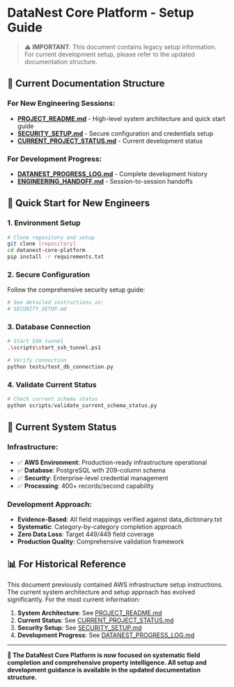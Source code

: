 # DataNest Core Platform - Setup Guide

> **⚠️ IMPORTANT**: This document contains legacy setup information. For current development setup, please refer to the updated documentation structure.

## 🔗 **Current Documentation Structure**

### **For New Engineering Sessions:**
- **[PROJECT_README.md](PROJECT_README.md)** - High-level system architecture and quick start guide
- **[SECURITY_SETUP.md](SECURITY_SETUP.md)** - Secure configuration and credentials setup
- **[CURRENT_PROJECT_STATUS.md](CURRENT_PROJECT_STATUS.md)** - Current development status

### **For Development Progress:**
- **[DATANEST_PROGRESS_LOG.md](DATANEST_PROGRESS_LOG.md)** - Complete development history
- **[ENGINEERING_HANDOFF.md](ENGINEERING_HANDOFF.md)** - Session-to-session handoffs

## 🚀 **Quick Start for New Engineers**

### **1. Environment Setup**
```bash
# Clone repository and setup
git clone [repository]
cd datanest-core-platform
pip install -r requirements.txt
```

### **2. Secure Configuration**
Follow the comprehensive security setup guide:
```bash
# See detailed instructions in:
# SECURITY_SETUP.md
```

### **3. Database Connection**
```bash
# Start SSH tunnel
.\scripts\start_ssh_tunnel.ps1

# Verify connection
python tests/test_db_connection.py
```

### **4. Validate Current Status**
```python
# Check current schema status
python scripts/validate_current_schema_status.py
```

## 🎯 **Current System Status**

### **Infrastructure:**
- ✅ **AWS Environment**: Production-ready infrastructure operational
- ✅ **Database**: PostgreSQL with 209-column schema
- ✅ **Security**: Enterprise-level credential management
- ✅ **Processing**: 400+ records/second capability

### **Development Approach:**
- **Evidence-Based**: All field mappings verified against data_dictionary.txt
- **Systematic**: Category-by-category completion approach  
- **Zero Data Loss**: Target 449/449 field coverage
- **Production Quality**: Comprehensive validation framework

## 📊 **For Historical Reference**

This document previously contained AWS infrastructure setup instructions. The current system architecture and setup approach has evolved significantly. For the most current information:

1. **System Architecture**: See [PROJECT_README.md](PROJECT_README.md)
2. **Current Status**: See [CURRENT_PROJECT_STATUS.md](CURRENT_PROJECT_STATUS.md)
3. **Security Setup**: See [SECURITY_SETUP.md](SECURITY_SETUP.md)
4. **Development Progress**: See [DATANEST_PROGRESS_LOG.md](DATANEST_PROGRESS_LOG.md)

---

**🎯 The DataNest Core Platform is now focused on systematic field completion and comprehensive property intelligence. All setup and development guidance is available in the updated documentation structure.** 
